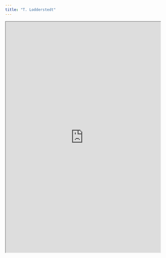 ```yaml
---
title: "T. Lodderstedt"
---
```



<iframe height="750" width="100%" src="https://ewelton.github.io/ktest/wiki.html#T.%20Lodderstedt"></iframe>
